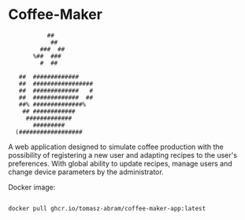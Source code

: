 # Coffee-Maker


               ##             
                ##            
             ###  ##          
           %##  ###           
             #  ##            
                              
       ##  #############      
       ##  #################  
       ##  #############   #  
       ##  #############  ##  
       ##% ##############%    
        ## ############       
         #############        
           #########          
      (################## 


A web application designed to simulate coffee production with the possibility of registering a new user and adapting recipes to the user's preferences. With global ability to update recipes, manage users and change device parameters by the administrator.


Docker image:

<code>
docker pull ghcr.io/tomasz-abram/coffee-maker-app:latest
</code>

